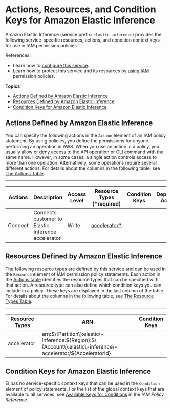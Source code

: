 # Actions, Resources, and Condition Keys for Amazon Elastic Inference<a name="list_amazonelasticinference"></a>

Amazon Elastic Inference \(service prefix: `elastic-inference`\) provides the following service\-specific resources, actions, and condition context keys for use in IAM permission policies\.

References:
+ Learn how to [configure this service](https://docs.aws.amazon.com/AWSEC2/latest/UserGuide/)\.
+ Learn how to protect this service and its resources by [using IAM](https://docs.aws.amazon.com/AWSEC2/latest/UserGuide/working-with-ei.html#ei-role-policy) permission policies\.

**Topics**
+ [Actions Defined by Amazon Elastic Inference](#amazonelasticinference-actions-as-permissions)
+ [Resources Defined by Amazon Elastic Inference](#amazonelasticinference-resources-for-iam-policies)
+ [Condition Keys for Amazon Elastic Inference](#amazonelasticinference-policy-keys)

## Actions Defined by Amazon Elastic Inference<a name="amazonelasticinference-actions-as-permissions"></a>

You can specify the following actions in the `Action` element of an IAM policy statement\. By using policies, you define the permissions for anyone performing an operation in AWS\. When you use an action in a policy, you usually allow or deny access to the API operation or CLI command with the same name\. However, in some cases, a single action controls access to more than one operation\. Alternatively, some operations require several different actions\. For details about the columns in the following table, see [The Actions Table](reference_policies_actions-resources-contextkeys.md#actions_table)\.


****  

| Actions | Description | Access Level | Resource Types \(\*required\) | Condition Keys | Dependent Actions | 
| --- | --- | --- | --- | --- | --- | 
|   Connect  | Connects customer to Elastic Inference accelerator | Write |   [ accelerator\* ](#amazonelasticinference-accelerator)   |  |  | 

## Resources Defined by Amazon Elastic Inference<a name="amazonelasticinference-resources-for-iam-policies"></a>

The following resource types are defined by this service and can be used in the `Resource` element of IAM permission policy statements\. Each action in the [Actions table](#amazonelasticinference-actions-as-permissions) identifies the resource types that can be specified with that action\. A resource type can also define which condition keys you can include in a policy\. These keys are displayed in the last column of the table\. For details about the columns in the following table, see [The Resource Types Table](reference_policies_actions-resources-contextkeys.md#resources_table)\.


****  

| Resource Types | ARN | Condition Keys | 
| --- | --- | --- | 
|   accelerator  |  arn:$\{Partition\}:elastic\-inference:$\{Region\}:$\{Account\}:elastic\-inference\-accelerator/$\{AcceleratorId\}  |  | 

## Condition Keys for Amazon Elastic Inference<a name="amazonelasticinference-policy-keys"></a>

EI has no service\-specific context keys that can be used in the `Condition` element of policy statements\. For the list of the global context keys that are available to all services, see [Available Keys for Conditions](reference_policies_condition-keys.html#AvailableKeys) in the *IAM Policy Reference*\.